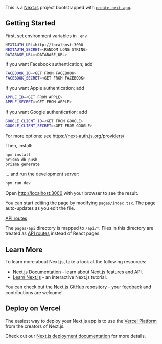 This is a [Next.js](https://nextjs.org/) project bootstrapped with [`create-next-app`](https://github.com/vercel/next.js/tree/canary/packages/create-next-app).

## Getting Started

First, set environment variables in `.env`
```bash
NEXTAUTH_URL=http://localhost:3000
NEXTAUTH_SECRET=<RANDOM LONG STRING>
DATABASE_URL=<DATABASE_URL>
```

If you want Facebook authentication; add
```bash
FACEBOOK_ID=<GET FROM FACEBOOK>
FACEBOOK_SECRET=<GET FROM FACEBOOK>
```

If you want Apple authentication; add
```bash
APPLE_ID=<GET FROM APPLE>
APPLE_SECRET=<GET FROM APPLE>
```

If you want Google authentication; add
```bash
GOOGLE_CLIENT_ID=<GET FROM GOOGLE>
GOOGLE_CLIENT_SECRET=<GET FROM GOOGLE>
```

For more options: see https://next-auth.js.org/providers/

Then, install:

```bash
npm install
prisma db push
prisma generate
```

... and run the development server:

```bash
npm run dev
```

Open [http://localhost:3000](http://localhost:3000) with your browser to see the result.

You can start editing the page by modifying `pages/index.tsx`. The page auto-updates as you edit the file.

[API routes](https://nextjs.org/docs/api-routes/introduction)

The `pages/api` directory is mapped to `/api/*`. Files in this directory are treated as [API routes](https://nextjs.org/docs/api-routes/introduction) instead of React pages.

## Learn More

To learn more about Next.js, take a look at the following resources:

- [Next.js Documentation](https://nextjs.org/docs) - learn about Next.js features and API.
- [Learn Next.js](https://nextjs.org/learn) - an interactive Next.js tutorial.

You can check out [the Next.js GitHub repository](https://github.com/vercel/next.js/) - your feedback and contributions are welcome!

## Deploy on Vercel

The easiest way to deploy your Next.js app is to use the [Vercel Platform](https://vercel.com/new?utm_medium=default-template&filter=next.js&utm_source=create-next-app&utm_campaign=create-next-app-readme) from the creators of Next.js.

Check out our [Next.js deployment documentation](https://nextjs.org/docs/deployment) for more details.
